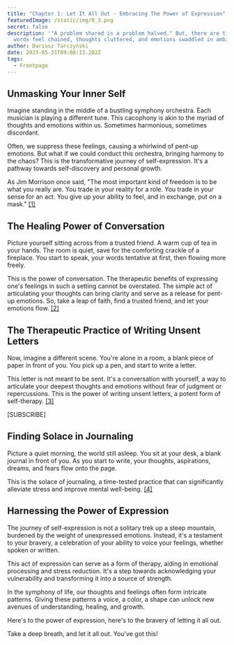 ```yaml
---
title: "Chapter 1: Let It All Out - Embracing The Power of Expression"
featuredImage: /static/img/0_3.png
secret: false
description: '"A problem shared is a problem halved." But, there are times when
  words feel chained, thoughts cluttered, and emotions swaddled in ambiguity.'
author: Dariusz Tarczyński
date: 2023-05-31T09:08:13.282Z
tags:
  - Frontpage
---
```

## Unmasking Your Inner Self

Imagine standing in the middle of a bustling symphony orchestra. Each musician is playing a different tune. This cacophony is akin to the myriad of thoughts and emotions within us. Sometimes harmonious, sometimes discordant.

Often, we suppress these feelings, causing a whirlwind of pent-up emotions. But what if we could conduct this orchestra, bringing harmony to the chaos? This is the transformative journey of self-expression. It's a pathway towards self-discovery and personal growth.

As Jim Morrison once said, "The most important kind of freedom is to be what you really are. You trade in your reality for a role. You trade in your sense for an act. You give up your ability to feel, and in exchange, put on a mask." [[1]](https://www.goodreads.com/quotes/30949-the-most-important-kind-of-freedom-is-to-be-what)

## The Healing Power of Conversation

Picture yourself sitting across from a trusted friend. A warm cup of tea in your hands. The room is quiet, save for the comforting crackle of a fireplace. You start to speak, your words tentative at first, then flowing more freely.

This is the power of conversation. The therapeutic benefits of expressing one's feelings in such a setting cannot be overstated. The simple act of articulating your thoughts can bring clarity and serve as a release for pent-up emotions. So, take a leap of faith, find a trusted friend, and let your emotions flow. [[2]](https://www.mayoclinic.org/healthy-lifestyle/stress-management/in-depth/stress-relief/art-20044456)

## The Therapeutic Practice of Writing Unsent Letters

Now, imagine a different scene. You're alone in a room, a blank piece of paper in front of you. You pick up a pen, and start to write a letter.

This letter is not meant to be sent. It's a conversation with yourself, a way to articulate your deepest thoughts and emotions without fear of judgment or repercussions. This is the power of writing unsent letters, a potent form of self-therapy. [[3]](https://www.psychologytoday.com/us/blog/here-there-and-everywhere/201701/the-therapeutic-benefits-writing-letter)

[SUBSCRIBE]

## Finding Solace in Journaling

Picture a quiet morning, the world still asleep. You sit at your desk, a blank journal in front of you. As you start to write, your thoughts, aspirations, dreams, and fears flow onto the page.

This is the solace of journaling, a time-tested practice that can significantly alleviate stress and improve mental well-being. [[4]](https://www.apa.org/monitor/2011/11/journaling)

## Harnessing the Power of Expression

The journey of self-expression is not a solitary trek up a steep mountain, burdened by the weight of unexpressed emotions. Instead, it's a testament to your bravery, a celebration of your ability to voice your feelings, whether spoken or written.

This act of expression can serve as a form of therapy, aiding in emotional processing and stress reduction. It's a step towards acknowledging your vulnerability and transforming it into a source of strength.

In the symphony of life, our thoughts and feelings often form intricate patterns. Giving these patterns a voice, a color, a shape can unlock new avenues of understanding, healing, and growth.

Here's to the power of expression, here's to the bravery of letting it all out.

Take a deep breath, and let it all out. You've got this!
